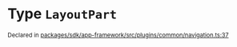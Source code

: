 # Type `LayoutPart`
<sub>Declared in [packages/sdk/app-framework/src/plugins/common/navigation.ts:37](https://github.com/dxos/dxos/blob/ef925c9c7/packages/sdk/app-framework/src/plugins/common/navigation.ts#L37)</sub>






